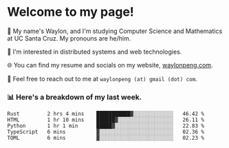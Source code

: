 # Welcome to my page! 

👋 My name's Waylon, and I'm studying Computer Science and Mathematics at UC Santa Cruz. My pronouns are he/him. 

💭 I'm interested in distributed systems and web technologies.

🌐 You can find my resume and socials on my website, [waylonpeng.com](https://www.waylonpeng.com).

📧 Feel free to reach out to me at `waylonpeng (at) gmail (dot) com`.

### 📊 Here's a breakdown of my last week.

<!--START_SECTION:waka-->
```text
Rust         2 hrs 4 mins    ███████████▓░░░░░░░░░░░░░   46.42 % 
HTML         1 hr 10 mins    ██████▓░░░░░░░░░░░░░░░░░░   26.11 % 
Python       1 hr 1 min      █████▓░░░░░░░░░░░░░░░░░░░   22.83 % 
TypeScript   6 mins          ▓░░░░░░░░░░░░░░░░░░░░░░░░   02.36 % 
TOML         6 mins          ▓░░░░░░░░░░░░░░░░░░░░░░░░   02.23 % 
```
<!--END_SECTION:waka-->
